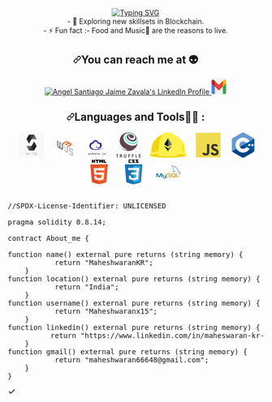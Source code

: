 <div align= center><a href="https://git.io/typing-svg"><img src="https://readme-typing-svg.herokuapp.com?size=050&duration=3000&color=00F701&background=FFFFFF00&center=true&vCenter=true&width=1012&height=52&lines=Hello+world..!;I'm+a+Blockchain+developer..!" alt="Typing SVG" /></a></div>
<div align = "center">- 🔭 Exploring new skillsets in Blockchain. </div>
<div align = "center">- ⚡ Fun fact :- Food and Music🎵 are the reasons to live. </div>

<h2 align="center" dir="auto"><a id="user-content-you-can-reach-me-at-alien" class="anchor" aria-hidden="true" href="#you-can-reach-me-at-alien"><svg class="octicon octicon-link" viewBox="0 0 16 16" version="1.1" width="16" height="16" aria-hidden="true"><path fill-rule="evenodd" d="M7.775 3.275a.75.75 0 001.06 1.06l1.25-1.25a2 2 0 112.83 2.83l-2.5 2.5a2 2 0 01-2.83 0 .75.75 0 00-1.06 1.06 3.5 3.5 0 004.95 0l2.5-2.5a3.5 3.5 0 00-4.95-4.95l-1.25 1.25zm-4.69 9.64a2 2 0 010-2.83l2.5-2.5a2 2 0 012.83 0 .75.75 0 001.06-1.06 3.5 3.5 0 00-4.95 0l-2.5 2.5a3.5 3.5 0 004.95 4.95l1.25-1.25a.75.75 0 00-1.06-1.06l-1.25 1.25a2 2 0 01-2.83 0z"></path></svg></a>You can reach me at <g-emoji class="g-emoji" alias="alien" fallback-src="https://github.githubassets.com/images/icons/emoji/unicode/1f47d.png">👽</g-emoji></h2>
<p align="center" dir="auto">
  <a href="https://www.linkedin.com/in/maheswaran-kr-a11a5b175" rel="nofollow">
    <img src="https://camo.githubusercontent.com/e591fde37567a32e51fb1b98924f4df8e45199dca985500749e2a9938fa3e322/68747470733a2f2f7777772e766563746f726c6f676f2e7a6f6e652f6c6f676f732f6c696e6b6564696e2f6c696e6b6564696e2d69636f6e2e737667" alt="Angel Santiago Jaime Zavala's LinkedIn Profile" height="30" width="30" data-canonical-src="https://www.vectorlogo.zone/logos/linkedin/linkedin-icon.svg" style="max-width: 100%;">
  </a>
  <a href="https://mail.google.com/mail/u/0/#inbox?compose=new" rel="nofollow">
    <img src="https://github.com/Maheswaranx15/Logo/blob/6d863204738aca5e4d028a6dcf43114cb2d09595/Gmail.png" alt="Gmail" height="30" width="30" data-canonical-src="https://www.vectorlogo.zone/logos/linkedin/linkedin-icon.svg" style="max-width: 100%;">
  </a>
</p>
<div align="center">
<h2 dir="auto"><a id="user-content-what-i-am-good-at--" class="anchor" aria-hidden="true" href="#what-i-am-good-at--"><svg class="octicon octicon-link" viewBox="0 0 16 16" version="1.1" width="16" height="16" aria-hidden="true"><path fill-rule="evenodd" d="M7.775 3.275a.75.75 0 001.06 1.06l1.25-1.25a2 2 0 112.83 2.83l-2.5 2.5a2 2 0 01-2.83 0 .75.75 0 00-1.06 1.06 3.5 3.5 0 004.95 0l2.5-2.5a3.5 3.5 0 00-4.95-4.95l-1.25 1.25zm-4.69 9.64a2 2 0 010-2.83l2.5-2.5a2 2 0 012.83 0 .75.75 0 001.06-1.06 3.5 3.5 0 00-4.95 0l-2.5 2.5a3.5 3.5 0 004.95 4.95l1.25-1.25a.75.75 0 00-1.06-1.06l-1.25 1.25a2 2 0 01-2.83 0z"></path></svg></a>Languages and Tools<g-emoji class="g-emoji" alias="technologist" fallback-src="https://github.githubassets.com/images/icons/emoji/unicode/1f9d1-1f4bb.png">🧑‍💻</g-emoji> :</h2>
<code> <a target="_blank" rel="noopener noreferrer" href="https://docs.soliditylang.org/en/v0.8.15/"><img height="50" src="https://github.com/Maheswaranx15/Logo/blob/55fa530d7ce9c78e5a268d6cdca079d43c3faa29/soliditywhite.jpg" style="max-width: 100%;"></a> </code>
<code> <a target="_blank" rel="noopener noreferrer" href="https://web3js.readthedocs.io/en/v1.7.4/"><img height="40" src="https://github.com/Maheswaranx15/Logo/blob/55fa530d7ce9c78e5a268d6cdca079d43c3faa29/web3.jpeg" style="max-width: 100%;"></a> </code>
<code> <a target="_blank" rel="noopener noreferrer" href="https://docs.ethers.io/v5/"><img height="40" src="https://github.com/Maheswaranx15/Logo/blob/55fa530d7ce9c78e5a268d6cdca079d43c3faa29/ethersjs.png" style="max-width: 100%;"></a> </code>
<code> <a target="_blank" rel="noopener noreferrer" href="https://trufflesuite.com/"><img height="50" src="https://github.com/Maheswaranx15/Logo/blob/55fa530d7ce9c78e5a268d6cdca079d43c3faa29/truffle.png" style="max-width: 100%;"></a> </code>
<code> <a target="_blank" rel="noopener noreferrer" href="https://hardhat.org/"><img height="50" src="https://github.com/Maheswaranx15/Logo/blob/55fa530d7ce9c78e5a268d6cdca079d43c3faa29/hardhat.png" style="max-width: 100%;"></a> </code>
<code> <a target="_blank" rel="noopener noreferrer" href="https://developer.mozilla.org/en-US/docs/Web/JavaScript"><img height="50" src="https://raw.githubusercontent.com/devicons/devicon/master/icons/javascript/javascript-original.svg" style="max-width: 100%;"></a> </code> 
<code> <a target="_blank" rel="noopener noreferrer" href="https://www.cprogramming.com/"><img height="50" src="https://raw.githubusercontent.com/devicons/devicon/master/icons/cplusplus/cplusplus-original.svg" style="max-width: 100%;"></a> </code>
<code> <a target="_blank" rel="noopener noreferrer" href="https://developer.mozilla.org/en-US/docs/Glossary/HTML5"><img height="50" src="https://raw.githubusercontent.com/devicons/devicon/master/icons/html5/html5-original-wordmark.svg" style="max-width: 100%;"></a> </code>
<code> <a target="_blank" rel="noopener noreferrer" href="https://www.w3schools.com/css/"><img height="50" src="https://raw.githubusercontent.com/devicons/devicon/master/icons/css3/css3-original-wordmark.svg" style="max-width: 100%;"></a> </code> 
<code> <a target="_blank" rel="noopener noreferrer" href="https://www.mysql.com/"><img height="50" src="https://raw.githubusercontent.com/devicons/devicon/master/icons/mysql/mysql-original-wordmark.svg" style="max-width: 100%;"></a> </code></div>
<div>
  &nbsp;
<div class="highlight highlight-source-solidity notranslate position-relative overflow-auto"><pre><span class="pl-c">//SPDX-License-Identifier: UNLICENSED</span>
<span class="pl-en"> </span>
<span class="pl-k">pragma solidity</span> <span class="pl-k"&gt;/span><span class="pl-c1">0.8.14</span><span class="pl-k"&lt;</span>;
<span class="pl-en"> </span>
<span class="pl-k">contract</span> <span class="pl-en">About_me</span> {
<span class="pl-en"> </span>
<span class="pl-k">function<span class="pl-en"> name</span></span>() <span class="pl-k">external</span> <span class="pl-k">pure</span> <span class="pl-k">returns</span> (<span class="pl-c1">string</span> <span class="pl-k">memory</span>) {
        <span class="pl-k">   return</span> <span class="pl-s">"MaheshwaranKR"</span>;
    }
<span class="pl-k">function<span class="pl-en"> location</span></span>() <span class="pl-k">external</span> <span class="pl-k">pure</span> <span class="pl-k">returns</span> (<span class="pl-c1">string</span> <span class="pl-k">memory</span>) {
        <span class="pl-k">   return</span> <span class="pl-s">"India"</span>;
    }
<span class="pl-k">function<span class="pl-en"> username</span></span>() <span class="pl-k">external</span> <span class="pl-k">pure</span> <span class="pl-k">returns</span> (<span class="pl-c1">string</span> <span class="pl-k">memory</span>) {
        <span class="pl-k">   return</span> <span class="pl-s">"Maheshwaranx15"</span>;
    }
<span class="pl-k">function<span class="pl-en"> linkedin</span></span>() <span class="pl-k">external</span> <span class="pl-k">pure</span> <span class="pl-k">returns</span> (<span class="pl-c1">string</span> <span class="pl-k">memory</span>) {
       <span class="pl-k">   return</span> <span class="pl-s"><href = "https://www.linkedin.com/in/maheswaran-kr-a11a5b175"></href>"https://www.linkedin.com/in/maheswaran-kr-a11a5b175"</span>;
    }
<span class="pl-k">function<span class="pl-en"> gmail</span></span>() <span class="pl-k">external</span> <span class="pl-k">pure</span> <span class="pl-k">returns</span> (<span class="pl-c1">string</span> <span class="pl-k">memory</span>) {
        <span class="pl-k">   return</span> <span class="pl-s">"maheshwaran66648@gmail.com"</span>;
    }
}
</pre>
  <div class="zeroclipboard-container position-absolute right-0 top-0">
    <clipboard-copy aria-label="Copy" class="ClipboardButton btn js-clipboard-copy m-2 p-0 tooltipped-no-delay" data-copy-feedback="Copied!" data-tooltip-direction="w" value="
//SPDX-License-Identifier: UNLICENSED 
pragma solidity 0.8.15;

contract About_me {

    function name() external pure returns(string memory) {
        return "MaheshwaranKR";
    }

    function location() external pure returns(string memory) {
        return "India";
    }

    function username() external pure returns(string memory) {
        return "Maheshwaranx15";
    }

    function linkedin() external pure returns(string memory) {
        return "https://www.linkedin.com/in/maheswaran-kr-a11a5b175";
    }

    function gmail() external pure returns(string memory) {
        return "maheshwaran66648@gmail.com";
    }

}" tabindex="0" role="button">
    <svg aria-hidden="true" height="16" viewBox="0 0 16 16" version="1.1" width="16" data-view-component="true" class="octicon octicon-copy js-clipboard-copy-icon m-2">
    <path fill-rule="evenodd" d="M0 6.75C0 5.784.784 5 1.75 5h1.5a.75.75 0 010 1.5h-1.5a.25.25 0 00-.25.25v7.5c0 .138.112.25.25.25h7.5a.25.25 0 00.25-.25v-1.5a.75.75 0 011.5 0v1.5A1.75 1.75 0 019.25 16h-7.5A1.75 1.75 0 010 14.25v-7.5z"></path><path fill-rule="evenodd" d="M5 1.75C5 .784 5.784 0 6.75 0h7.5C15.216 0 16 .784 16 1.75v7.5A1.75 1.75 0 0114.25 11h-7.5A1.75 1.75 0 015 9.25v-7.5zm1.75-.25a.25.25 0 00-.25.25v7.5c0 .138.112.25.25.25h7.5a.25.25 0 00.25-.25v-7.5a.25.25 0 00-.25-.25h-7.5z"></path>
</svg>
      <svg aria-hidden="true" height="16" viewBox="0 0 16 16" version="1.1" width="16" data-view-component="true" class="octicon octicon-check js-clipboard-check-icon color-fg-success d-none m-2">
    <path fill-rule="evenodd" d="M13.78 4.22a.75.75 0 010 1.06l-7.25 7.25a.75.75 0 01-1.06 0L2.22 9.28a.75.75 0 011.06-1.06L6 10.94l6.72-6.72a.75.75 0 011.06 0z"></path>
</svg>
    </clipboard-copy>
  </div></div>
